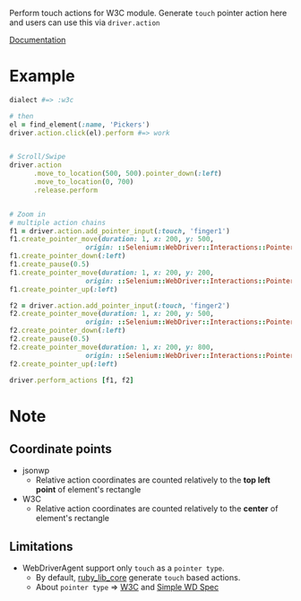 Perform touch actions for W3C module. Generate `touch` pointer action here and users can use this via `driver.action`

[Documentation](http://www.rubydoc.info/github/appium/ruby_lib_core/Appium%2FCore%2FBase%2FCoreBridgeW3C:action)

# Example

```ruby
dialect #=> :w3c

# then
el = find_element(:name, 'Pickers')
driver.action.click(el).perform #=> work


# Scroll/Swipe
driver.action
      .move_to_location(500, 500).pointer_down(:left)
      .move_to_location(0, 700)
      .release.perform


# Zoom in
# multiple action chains
f1 = driver.action.add_pointer_input(:touch, 'finger1')
f1.create_pointer_move(duration: 1, x: 200, y: 500,
                   origin: ::Selenium::WebDriver::Interactions::PointerMove::VIEWPORT)
f1.create_pointer_down(:left)
f1.create_pause(0.5)
f1.create_pointer_move(duration: 1, x: 200, y: 200,
                   origin: ::Selenium::WebDriver::Interactions::PointerMove::VIEWPORT)
f1.create_pointer_up(:left)

f2 = driver.action.add_pointer_input(:touch, 'finger2')
f2.create_pointer_move(duration: 1, x: 200, y: 500,
                   origin: ::Selenium::WebDriver::Interactions::PointerMove::VIEWPORT)
f2.create_pointer_down(:left)
f2.create_pause(0.5)
f2.create_pointer_move(duration: 1, x: 200, y: 800,
                   origin: ::Selenium::WebDriver::Interactions::PointerMove::VIEWPORT)
f2.create_pointer_up(:left)

driver.perform_actions [f1, f2]
```

# Note
## Coordinate points
- jsonwp
    - Relative action coordinates are counted relatively to the **top left point** of element's rectangle
- W3C
    - Relative action coordinates are counted relatively to the **center** of element's rectangle

## Limitations
- WebDriverAgent support only `touch` as a `pointer type`.
    - By default, [ruby_lib_core](https://github.com/appium/ruby_lib_core/blob/ab5d7c5ed31f318a9395e5aeafe1d0d655d3cff4/lib/appium_lib_core/common/base/w3c_bridge.rb#L26) generate `touch` based actions.
    - About `pointer type` => [W3C](https://www.w3.org/TR/webdriver/#perform-actions) and [Simple WD Spec](https://github.com/jlipps/simple-wd-spec#perform-actions)
